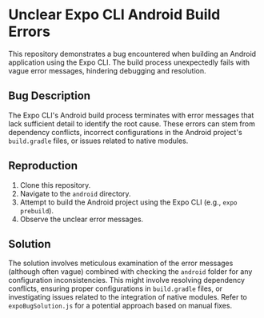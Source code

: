 # Unclear Expo CLI Android Build Errors

This repository demonstrates a bug encountered when building an Android application using the Expo CLI. The build process unexpectedly fails with vague error messages, hindering debugging and resolution.

## Bug Description

The Expo CLI's Android build process terminates with error messages that lack sufficient detail to identify the root cause.  These errors can stem from dependency conflicts, incorrect configurations in the Android project's `build.gradle` files, or issues related to native modules.

## Reproduction

1. Clone this repository.
2. Navigate to the `android` directory.
3. Attempt to build the Android project using the Expo CLI (e.g., `expo prebuild`).
4. Observe the unclear error messages.

## Solution

The solution involves meticulous examination of the error messages (although often vague) combined with checking the `android` folder for any configuration inconsistencies.  This might involve resolving dependency conflicts, ensuring proper configurations in `build.gradle` files, or investigating issues related to the integration of native modules. Refer to `expoBugSolution.js` for a potential approach based on manual fixes.